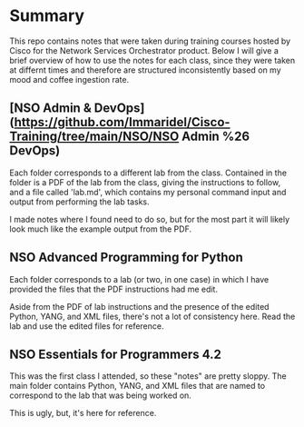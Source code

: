 # Summary
This repo contains notes that were taken during training courses hosted by Cisco for the Network Services Orchestrator product.  Below I will give a brief overview of how to use the notes for each class, since they were taken at differnt times and therefore are structured inconsistently based on my mood and coffee ingestion rate.

## [NSO Admin & DevOps](https://github.com/Immaridel/Cisco-Training/tree/main/NSO/NSO Admin %26 DevOps)
Each folder corresponds to a different lab from the class.  Contained in the folder is a PDF of the lab from the class, giving the instructions to follow, and a file called 'lab.md', which contains my personal command input and output from performing the lab tasks.

I made notes where I found need to do so, but for the most part it will likely look much like the example output from the PDF.

## NSO Advanced Programming for Python
Each folder corresponds to a lab (or two, in one case) in which I have provided the files that the PDF instructions had me edit.

Aside from the PDF of lab instructions and the presence of the edited Python, YANG, and XML files, there's not a lot of consistency here.  Read the lab and use the edited files for reference.

## NSO Essentials for Programmers 4.2
This was the first class I attended, so these "notes" are pretty sloppy.  The main folder contains Python, YANG, and XML files that are named to correspond to the lab that was being worked on.  

This is ugly, but, it's here for reference.